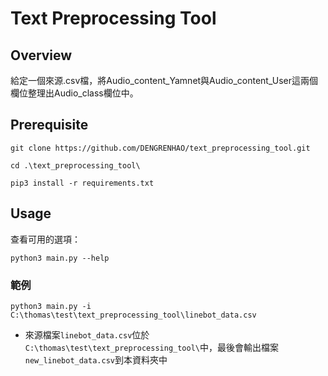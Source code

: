 # Text Preprocessing Tool

## Overview

給定一個來源.csv檔，將Audio_content_Yamnet與Audio_content_User這兩個欄位整理出Audio_class欄位中。

## Prerequisite

```
git clone https://github.com/DENGRENHAO/text_preprocessing_tool.git
```
```
cd .\text_preprocessing_tool\
```
```
pip3 install -r requirements.txt
```

## Usage

查看可用的選項：

```
python3 main.py --help
```

### 範例

```
python3 main.py -i C:\thomas\test\text_preprocessing_tool\linebot_data.csv
```

- 來源檔案`linebot_data.csv`位於 `C:\thomas\test\text_preprocessing_tool\`中，最後會輸出檔案`new_linebot_data.csv`到本資料夾中
